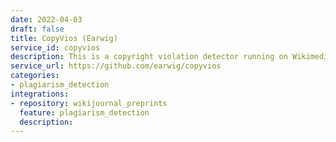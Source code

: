 ```yaml
---
date: 2022-04-03
draft: false
title: CopyVios (Earwig)
service_id: copyvios
description: This is a copyright violation detector running on Wikimedia Cloud Services.
service_url: https://github.com/earwig/copyvios
categories:
- plagiarism_detection
integrations:
- repository: wikijournal_preprints
  feature: plagiarism_detection
  description:
---
```



